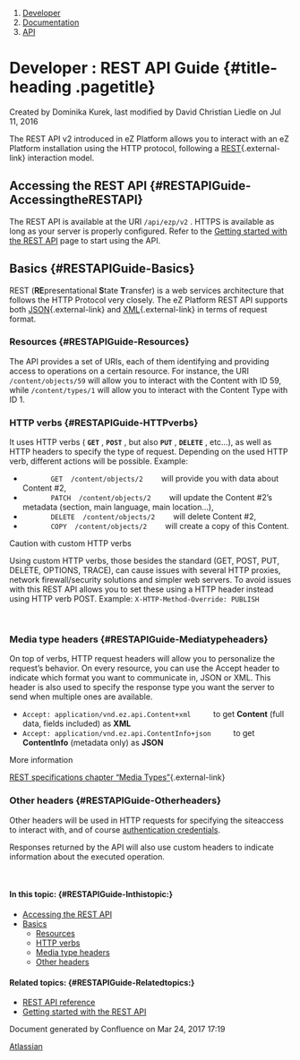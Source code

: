 1.  <span>[Developer](index.html)</span>
2.  <span>[Documentation](Documentation_31429504.html)</span>
3.  <span>[API](API_31429524.html)</span>

<span id="title-text"> Developer : REST API Guide </span> {#title-heading .pagetitle}
=========================================================

Created by <span class="author"> Dominika Kurek</span>, last modified by
<span class="editor"> David Christian Liedle</span> on Jul 11, 2016

The REST API v2 introduced in eZ Platform allows you to interact with an
eZ Platform installation using the HTTP protocol, following a
[REST](http://en.wikipedia.org/wiki/Representational_state_transfer){.external-link}
interaction model.

Accessing the REST API {#RESTAPIGuide-AccessingtheRESTAPI}
----------------------

The REST API is available at the URI `/api/ezp/v2` . HTTPS is available
as long as your server is properly configured. Refer to the <span
class="confluence-link">[Getting started with the REST
API](Getting-started-with-the-REST-API_31430289.html)</span> page to
start using the API.

Basics {#RESTAPIGuide-Basics}
------

REST (**RE**presentational **S**tate **T**ransfer) is a web services
architecture that follows the HTTP Protocol very closely. The eZ
Platform REST API supports both
[JSON](http://www.json.org/){.external-link} and
[XML](http://www.w3.org/XML/){.external-link} in terms of request
format.

### Resources {#RESTAPIGuide-Resources}

The API provides a set of URIs, each of them identifying and providing
access to operations on a certain resource. For instance, the URI
`/content/objects/59` will allow you to interact with the Content with
ID 59, while `/content/types/1` will allow you to interact with the
Content Type with ID 1.

### HTTP verbs {#RESTAPIGuide-HTTPverbs}

It uses HTTP verbs ( **`GET`** , **`POST`** , but also **`PUT`** ,
**`DELETE`** , etc…), as well as HTTP headers to specify the type of
request. Depending on the used HTTP verb, different actions will be
possible. Example:

-   `        GET  /content/objects/2     ` will provide you with data
    about Content \#2,
-   `        PATCH  /content/objects/2     ` will update the Content
    \#2’s metadata (section, main language, main location…),
-   `        DELETE  /content/objects/2     ` will delete Content \#2,
-   `        COPY  /content/objects/2     ` will create a copy of
    this Content.

Caution with custom HTTP verbs

<span
class="aui-icon aui-icon-small aui-iconfont-warning confluence-information-macro-icon"></span>
Using custom HTTP verbs, those besides the standard (GET, POST, PUT,
DELETE, OPTIONS, TRACE), can cause issues with several HTTP proxies,
network firewall/security solutions and simpler web servers. To avoid
issues with this REST API allows you to set these using a HTTP header
instead using HTTP verb POST. Example: `X-HTTP-Method-Override: PUBLISH`

 

### Media type headers {#RESTAPIGuide-Mediatypeheaders}

On top of verbs, HTTP request headers will allow you to personalize the
request’s behavior. On every resource, you can use the Accept header to
indicate which format you want to communicate in, JSON or XML. This
header is also used to specify the response type you want the server to
send when multiple ones are available.

-   `Accept: application/vnd.ez.api.Content+xml     ` to get **Content**
    (full data, fields included) as **XML**
-   `Accept: application/vnd.ez.api.ContentInfo+json     ` to get
    **ContentInfo** (metadata only) as **JSON**

More information

<span
class="aui-icon aui-icon-small aui-iconfont-info confluence-information-macro-icon"></span>
[REST specifications chapter “Media
Types”](https://github.com/ezsystems/ezp-next/blob/master/doc/specifications/rest/REST-API-V2.rst#111%C2%A0%C2%A0%C2%A0media-types){.external-link}

### Other headers {#RESTAPIGuide-Otherheaders}

Other headers will be used in HTTP requests for specifying the
siteaccess to interact with, and of course [authentication
credentials](REST-API-Authentication_31430293.html).

Responses returned by the API will also use custom headers to indicate
information about the executed operation.

 

#### In this topic: {#RESTAPIGuide-Inthistopic:}

-   [Accessing the REST API](#RESTAPIGuide-AccessingtheRESTAPI)
-   [Basics](#RESTAPIGuide-Basics)
    -   [Resources](#RESTAPIGuide-Resources)
    -   [HTTP verbs](#RESTAPIGuide-HTTPverbs)
    -   [Media type headers](#RESTAPIGuide-Mediatypeheaders)
    -   [Other headers](#RESTAPIGuide-Otherheaders)

#### Related topics: {#RESTAPIGuide-Relatedtopics:}

-   [REST API reference](REST-API-reference_31430594.html)
-   [Getting started with the REST
    API](Getting-started-with-the-REST-API_31430289.html)

Document generated by Confluence on Mar 24, 2017 17:19

[Atlassian](http://www.atlassian.com/)


